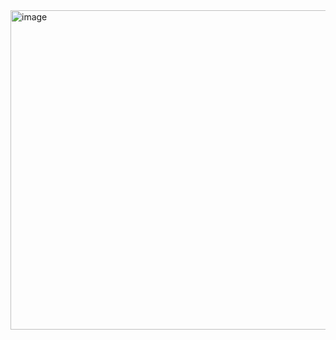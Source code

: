 


<img width="1091" height="511" alt="image" src="https://github.com/user-attachments/assets/29edd01a-d3ca-4b34-854a-273e3ea3fe13" />
